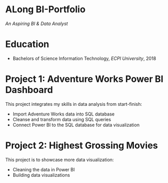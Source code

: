 # ALong BI-Portfolio
*An Aspiring BI & Data Analyst*

# Education
* Bachelors of Science Information Technology, *ECPI University*, 2018

# Project 1: Adventure Works Power BI Dashboard

This project integrates my skills in data analysis from start-finish:
* Import Adventure Works data into SQL database
* Cleanse and transform data using SQL queries
* Connect Power BI to the SQL database for data visualization

# Project 2: Highest Grossing Movies

This project is to showcase more data visualization:
* Cleaning the data in Power BI
* Building data visualizations 
